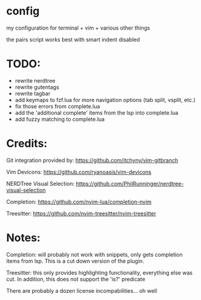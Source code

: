 # config
my configuration for terminal + vim + various other things

the pairs script works best with smart indent disabled

# TODO:
- rewrite nerdtree
- rewrite gutentags
- rewrite tagbar
- add keymaps to fzf.lua for more navigation options (tab split, vsplit, etc.)
- fix those errors from complete.lua
- add the 'additional complete' items from the lsp into complete.lua
- add fuzzy matching to complete.lua

# Credits:
Git integration provided by:
https://github.com/itchyny/vim-gitbranch

Vim Devicons:
https://github.com/ryanoasis/vim-devicons

NERDTree Visual Selection:
https://github.com/PhilRunninger/nerdtree-visual-selection

Completion:
https://github.com/nvim-lua/completion-nvim

Treesitter:
https://github.com/nvim-treesitter/nvim-treesitter

# Notes:
Completion: will probably not work with snippets, only gets completion items from lsp. This is a cut down version of the plugin.

Treesitter: this only provides highlighting functionality, everything else was cut. In addition, this does not support the 'is?' predicate

There are probably a dozen license incompabilities... oh well
